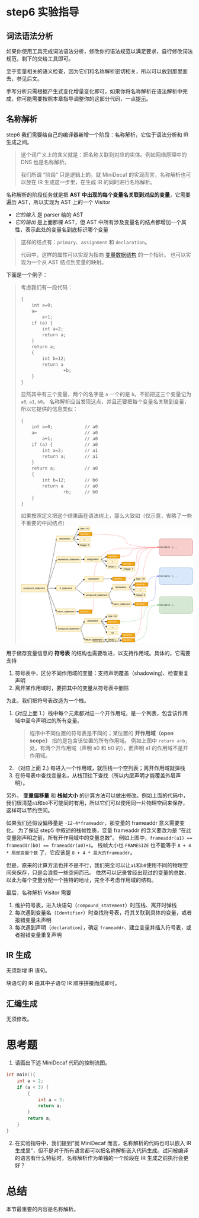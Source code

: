 # step6 实验指导

## 词法语法分析
如果你使用工具完成词法语法分析，修改你的语法规范以满足要求，自行修改词法规范，剩下的交给工具即可。

至于变量相关的语义检查，因为它们和名称解析密切相关，所以可以放到那里面去，参见后文。

手写分析只需根据产生式变化增量变化即可，如果你将名称解析在语法解析中完成，你可能需要按照本章指导调整你的这部分代码，一点[提示](./manual-parser.md)。

## 名称解析
step6 我们需要给自己的编译器新增一个阶段：名称解析，它位于语法分析和 IR 生成之间。
> 这个词广义上的含义就是：把名称关联到对应的实体。例如网络原理中的 DNS 也是名称解析。
>
> 我们所谓 “阶段” 只是逻辑上的。就 MiniDecaf 的实现而言，名称解析也可以放在 IR 生成这一步里，在生成 IR 的同时进行名称解析。

名称解析的阶段任务就是把 **AST 中出现的每个变量名关联到对应的变量**，它需要遍历 AST，所以实现为 AST 上的一个 Visitor
* *它的输入* 是 parser 给的 AST
* *它的输出* 是上面那棵 AST，但 AST 中所有涉及变量名的结点都增加一个属性，表示此处的变量名到底标识哪个变量
> 这样的结点有：`primary`、`assignment` 和 `declaration`。
>
> 代码中，这样的属性可以实现为指向 [变量数据结构](../lab5/stackframe.md#变量声明) 的一个指针。
> 也可以实现为一个从 AST 结点到变量的映射。

下面是一个例子：
> 考虑我们有一段代码：
> ```
> {
>     int a=0;
>     a=
>         a+1;
>     if (a) {
>         int a=2;
>         return a;
>     }
>     return a;
>     {
>         int b=12;
>         return a
>                 +b;
>     }
> }
> ```
> 显然其中有三个变量，两个的名字是 `a` 一个的是 `b`。不妨把这三个变量记为 `a0`, `a1`, `b0`。
> 名称解析应当发现这点，并且还要把每个变量名关联到变量，所以它提供的信息类似：
> ```
> {
>     int a=0;            // a0
>     a=                  // a0
>         a+1;            // a0
>     if (a) {            // a0
>         int a=2;        // a1
>         return a;       // a1
>     }
>     return a;           // a0
>     {
>         int b=12;       // b0
>         return a        // a0
>                 +b;     // b0
>     }
> }
> ```
> 如果按照定义把这个结果画在语法树上，那么大致如（仅示意，省略了一些不重要的中间结点）
> ![](./pics/namer.svg)

用于储存变量信息的 **符号表** 的结构也需要改进，以支持作用域。具体的，它需要支持
1. 符号表中，区分不同作用域的变量：支持声明覆盖（shadowing)、检查重复声明
2. 离开某作用域时，要把其中的变量从符号表中删除

为此，我们把符号表改造为一个栈。
1. (对应上面 1.）栈中每个元素都对应一个开作用域，是一个列表，包含该作用域中至今声明过的所有变量。
    > 程序中不同位置的符号表是不同的；某位置的 **开作用域（open scope）** 指的是包含该位置的所有作用域。
    > 例如上图中 `return a+b;` 处，有两个开作用域（声明 a0 和 b0 的），而声明 a1 的作用域不是开作用域。
2. （对应上面 2.) 每进入一个作用域，就压栈一个空列表；离开作用域就弹栈
3. 在符号表中查找变量名，从栈顶往下查找（所以内层声明才能覆盖外层声明）。

另外， **变量偏移量** 和 **栈帧大小** 的计算方法可以做出修改。例如上面的代码中，我们很清楚`a1`和`b0`不可能同时有用，所以它们可以使用同一片物理空间来保存，这样可以节约空间。

如果我们还假设偏移量是 `-12-4*frameaddr`，那变量的 frameaddr 意义需要变化。
为了保证 step5 中叙述的栈帧性质，变量 frameaddr 的含义要改为是 “在此变量刚声明之前，所有开作用域中的变量总数”。
例如上图中，`frameaddr(a1) == frameaddr(b0) == frameaddr(a0)+1`。
栈帧大小也 `FRAMESIZE` 也不能等于 `8 + 4 * 局部变量个数` 了，它应该是 `8 + 4 * 最大的frameaddr`。

但是，原来的计算方法也并不是不行，我们完全可以让`a1`和`b0`使用不同的物理空间来保存，只是会浪费一些空间而已。
依然可以记录曾经出现过的变量的总数，以此为每个变量分配一个独特的地址，完全不考虑作用域的结构。

最后，名称解析 Visitor 需要
1. 维护符号表，进入块语句（`compound_statement`）时压栈、离开时弹栈
2. 每次遇到变量名（`Identifier`）时查找符号表，将其关联到具体的变量，或者报错变量未声明
3. 每次遇到声明（`declaration`），确定 `frameaddr`、建立变量并插入符号表，或者报错变量重复声明


## IR 生成
无须新增 IR 语句。

块语句的 IR 由其中子语句 IR 顺序拼接而成即可。

## 汇编生成
无须修改。

# 思考题
1. 请画出下述 MiniDecaf 代码的控制流图。
```c
int main(){
    int a = 2;
    if (a < 3) {
        {
            int a = 3;
            return a;
        }
        return a;
    }
}
```

2. 在实验指导中，我们提到“就 MiniDecaf 而言，名称解析的代码也可以嵌入 IR 生成里”，但不是对于所有语言都可以把名称解析嵌入代码生成。试问被编译的语言有什么特征时，名称解析作为单独的一个阶段在 IR 生成之前执行会更好？

# 总结
本节最重要的内容是名称解析。
